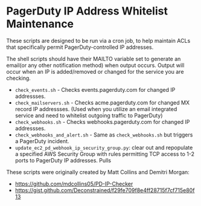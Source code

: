 # PagerDuty IP Address Whitelist Maintenance

These scripts are designed to be run via a cron job, to help maintain ACLs that specifically permit PagerDuty-controlled IP addresses.

The shell scripts should have their MAILTO variable set to generate an email(or any other notification method) when output occurs. Output will occur when an IP is added/removed or changed for the service you are checking.

* `check_events.sh` - Checks events.pagerduty.com for changed IP addressses.
* `check_mailservers.sh` - Checks acme.pagerduty.com for changed MX record IP addressses.
(Used when you utilize an email integrated service and need to whitelist outgoing traffic to PagerDuty)
* `check_webhooks.sh` - Checks webhooks.pagerduty.com for changed IP addressses.
* `check_webhooks_and_alert.sh` - Same as `check_webhooks.sh` but triggers a PagerDuty incident.
* `update_ec2_pd_webhook_ip_security_group.py`: clear out and repopulate a specified AWS Security Group with rules permitting TCP access to 1-2 ports to PagerDuty IP addresses. Pulls 

These scripts were originally created by Matt Collins and Demitri Morgan:

* https://github.com/mdcollins05/PD-IP-Checker
* https://gist.github.com/Deconstrained/f29fe709f8e4ff28715f7cf715e80f13
